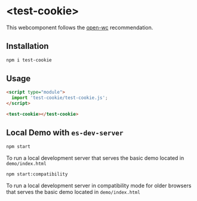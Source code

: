 # \<test-cookie>

This webcomponent follows the [open-wc](https://github.com/open-wc/open-wc) recommendation.

## Installation
```bash
npm i test-cookie
```

## Usage
```html
<script type="module">
  import 'test-cookie/test-cookie.js';
</script>

<test-cookie></test-cookie>
```



## Local Demo with `es-dev-server`
```bash
npm start
```
To run a local development server that serves the basic demo located in `demo/index.html`

```bash
npm start:compatibility
```
To run a local development server in compatibility mode for older browsers that serves the basic demo located in `demo/index.html`
